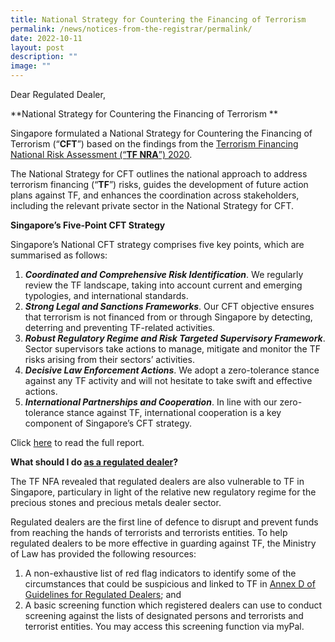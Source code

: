 ```yaml
---
title: National Strategy for Countering the Financing of Terrorism
permalink: /news/notices-from-the-registrar/permalink/
date: 2022-10-11
layout: post
description: ""
image: ""
---
```

Dear Regulated Dealer,

**National Strategy for Countering the Financing of Terrorism **

Singapore formulated a National Strategy for Countering the Financing of Terrorism (“**CFT**”) based on the findings from the [Terrorism Financing National Risk Assessment (“**TF NRA**”) 2020](https://acd.mlaw.gov.sg/news/notices-from-the-registrar/terrorism-financing-national-risk-assessment-2020).

The National Strategy for CFT outlines the national approach to address terrorism financing (“**TF**”) risks,  guides the development of future action plans against TF,  and enhances the coordination across stakeholders, including the relevant private sector in the National Strategy for CFT.

**Singapore’s Five-Point CFT Strategy**

Singapore’s National CFT strategy comprises five key points, which are summarised as follows:

1. ***Coordinated and Comprehensive Risk Identification***. We regularly review the TF landscape, taking into account current and emerging typologies, and international standards.
2. ***Strong Legal and Sanctions Frameworks***. Our CFT objective ensures that terrorism is not financed from or through Singapore by detecting, deterring and preventing TF-related activities.
3. ***Robust Regulatory Regime and Risk Targeted Supervisory Framework***. Sector supervisors take actions to manage, mitigate and monitor the TF risks arising from their sectors’ activities.
4. ***Decisive Law Enforcement Actions***. We adopt a zero-tolerance stance against any TF activity and will not hesitate to take swift and effective actions.
5. ***International Partnerships and Cooperation***. In line with our zero-tolerance stance against TF, international cooperation is a key component of Singapore’s CFT strategy.

Click [here](https://acd.mlaw.gov.sg/files/National%20Strategy%20for%20Countering%20the%20Financing%20of%20Terrorism.pdf) to read the full report.

**What should I do <u>as a regulated dealer</u>?**

The TF NFA revealed that regulated dealers are also vulnerable to TF in Singapore, particulary in light of the relative new regulatory regime for the precious stones and precious metals dealer sector. 
 
Regulated dealers are the first line of defence to disrupt and prevent funds from reaching the hands of terrorists and terrorists entities. To help regulated dealers to be more effective in guarding against TF, the Ministry of Law has provided the following resources: 
1.	A non-exhaustive list of red flag indicators to identify some of the circumstances that could be suspicious and linked to TF in [Annex D of Guidelines for Regulated Dealers](https://acd.mlaw.gov.sg/guidance-materials/#Guidelines%20for%20Regulated%20Dealers); and 
2.	A basic screening function which registered dealers can use to conduct screening against the lists of designated persons and terrorists and terrorist entities. You may access this screening function via myPal.